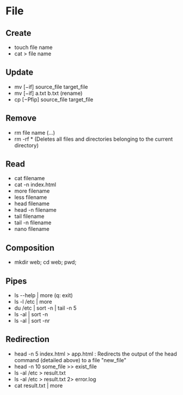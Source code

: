 # File

## Create

- touch file name
- cat > file name

## Update

- mv [−if] source_file target_file
- mv [−if] a.txt b.txt (rename)
- cp [−Pfip] source_file target_file

## Remove

- rm file name (...)
- rm -rf * (Deletes all files and directories belonging to the current directory)

## Read

- cat filename
- cat -n index.html
- more filename
- less filename
- head filename
- head -n filename
- tail filename
- tail -n filename
- nano filename

## Composition

- mkdir web; cd web; pwd;

## Pipes

- ls --help | more  (q: exit)
- ls -l /etc | more
- du /etc | sort -n | tail -n 5
- ls -al | sort -n
- ls -al | sort -nr

## Redirection

- head -n 5 index.html > app.html : Redirects the output of the head command (detailed above) to a file "new_file"
- head -n 10 some_file >> exist_file
- ls -al /etc > result.txt
- ls -al /etc > result.txt 2> error.log
- cat result.txt | more